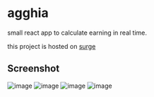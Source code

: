 # agghia
small react app to calculate earning in real time.

this project is hosted on [surge](https://agghia.surge.sh/)

## Screenshot
![image](https://cloud.githubusercontent.com/assets/248805/24840823/befcf9f0-1d6c-11e7-8fa5-837cfc979875.png)
![image](https://cloud.githubusercontent.com/assets/248805/24840825/d7a7149a-1d6c-11e7-88df-c3b1faba98dc.png)
![image](https://cloud.githubusercontent.com/assets/248805/24849920/d2ec4386-1dc5-11e7-82e4-aca0df4c0ad0.png)
![image](https://cloud.githubusercontent.com/assets/248805/24849975/12cd5468-1dc6-11e7-91d2-05b2d37b7058.png)
